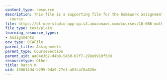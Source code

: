 ```yaml
---
content_type: resource
description: This file is a supporting file for the homework assignment 2 for the
  course.
file: https://ol-ocw-studio-app-qa.s3.amazonaws.com/courses/18-086-mathematical-methods-for-engineers-ii-spring-2006/188614d4b2959da927e1a83caf8a826e_batch.m
file_type: text/plain
learning_resource_types:
- Assignments
ocw_type: OCWFile
parent_title: Assignments
parent_type: CourseSection
parent_uid: aa04e362-d4b8-545d-b7f7-298e9910f5d9
resourcetype: Other
title: batch.m
uid: 188614d4-b295-9da9-27e1-a83caf8a826e
---
```

